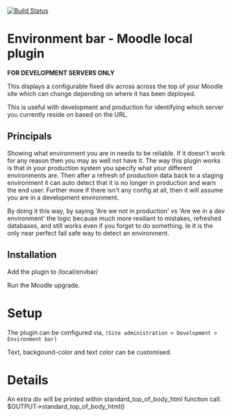 [![Build Status](https://travis-ci.org/nhoobin/moodle-local_envbar.svg?branch=master)](https://travis-ci.org/nhoobin/moodle-local_envbar)

Environment bar - Moodle local plugin
====================

**FOR DEVELOPMENT SERVERS ONLY**

This displays a configurable fixed div across across the top of your Moodle site which can change depending on where it has been deployed.

This is useful with development and production for identifying which server you currently reside on based on the URL.

Principals
----------

Showing what environment you are in needs to be reliable. If it doesn't work
for any reason then you may as well not have it. The way this plugin works is
that in your production system you specify what your different environments
are. Then after a refresh of production data back to a staging environment it
can auto detect that it is no longer in production and warn the end user.
Further more if there isn't any config at all, then it will assume you are in
a development environment.

By doing it this way, by saying 'Are we not in production' vs 'Are we in a
dev environment' the logic because much more resiliant to mistakes, refreshed
databases, and still works even if you forget to do something. Ie it is the
only near perfect fail safe way to detect an environment.


Installation
------------

Add the plugin to /local/envbar/

Run the Moodle upgrade.

# Setup

The plugin can be configured via,
    `(Site administration > Development > Environment bar)`

Text, backgound-color and text color can be customised.


# Details

An extra div will be printed within standard_top_of_body_html function call:
$OUTPUT->standard_top_of_body_html()
